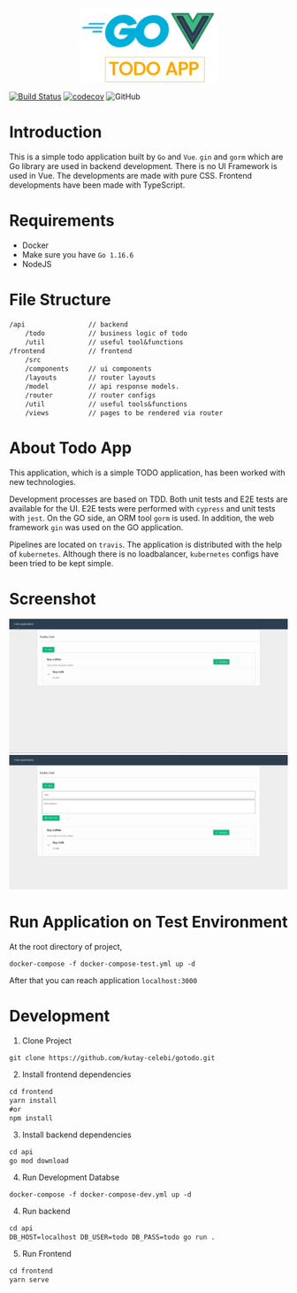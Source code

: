 
<p align="center">
<img width="250" src="https://raw.githubusercontent.com/kutay-celebi/gotodo/master/img/img-todoapp.png">
</p>

[![Build Status](https://travis-ci.com/kutay-celebi/gotodo.svg?branch=master)](https://travis-ci.com/kutay-celebi/gotodo)
[![codecov](https://codecov.io/gh/kutay-celebi/gotodo/branch/master/graph/badge.svg?token=fsnUvnu3Fx)](https://codecov.io/gh/kutay-celebi/gotodo)
![GitHub](https://img.shields.io/github/license/kutay-celebi/gotodo)

# Introduction

This is a simple todo application built by `Go` and `Vue`. `gin` and `gorm` which are Go library are used in backend development. There is
no UI Framework is used in Vue. The developments are made with pure CSS. Frontend developments have been made with TypeScript.

# Requirements

- Docker
- Make sure you have `Go 1.16.6`
- NodeJS

# File Structure

```
/api                // backend
    /todo           // business logic of todo
    /util           // useful tool&functions 
/frontend           // frontend
    /src            
    /components     // ui components
    /layouts        // router layouts
    /model          // api response models.
    /router         // router configs
    /util           // useful tools&functions
    /views          // pages to be rendered via router
```

# About Todo App

This application, which is a simple TODO application, has been worked with new technologies.

Development processes are based on TDD. Both unit tests and E2E tests are available for the UI. E2E tests were performed with `cypress` and
unit tests with `jest`. On the GO side, an ORM tool `gorm` is used. In addition, the web framework `gin` was used on the GO application.

Pipelines are located on `travis`. The application is distributed with the help of `kubernetes`. Although there is no loadbalancer, `kubernetes` configs have been tried to be kept simple.

# Screenshot
<a href="https://raw.githubusercontent.com/kutay-celebi/gotodo/master/img/ss-1.png">
<img width="600" src="https://raw.githubusercontent.com/kutay-celebi/gotodo/master/img/ss-1.png">
</a>


<a href="https://raw.githubusercontent.com/kutay-celebi/gotodo/master/img/ss-2.png">
<img width="600" src="https://raw.githubusercontent.com/kutay-celebi/gotodo/master/img/ss-2.png">
</a>

# Run Application on Test Environment

At the root directory of project,

```shell
docker-compose -f docker-compose-test.yml up -d 
```

After that you can reach application `localhost:3000`

# Development

1. Clone Project

```shell
git clone https://github.com/kutay-celebi/gotodo.git
```

2. Install frontend dependencies

``` shell
cd frontend
yarn install
#or 
npm install
```

3. Install backend dependencies

```shell
cd api
go mod download
```

4. Run Development Databse

```shell
docker-compose -f docker-compose-dev.yml up -d
```

4. Run backend

```shell
cd api
DB_HOST=localhost DB_USER=todo DB_PASS=todo go run .
```

5. Run Frontend

```shell
cd frontend
yarn serve
```
